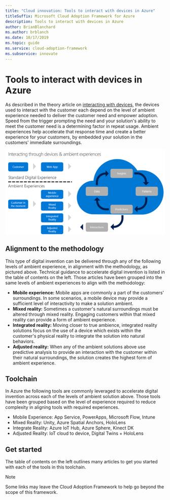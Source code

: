 ```yaml
---
title: "Cloud innovation: Tools to interact with devices in Azure"
titleSuffix: Microsoft Cloud Adoption Framework for Azure
description: Tools to interact with devices in Azure
author: BrianBlanchard
ms.author: brblanch
ms.date: 10/17/2019
ms.topic: guide
ms.service: cloud-adoption-framework
ms.subservice: innovate
---
```


# Tools to interact with devices in Azure

As described in the theory article on [interacting with devices](../considerations/devices.md), the devices used to interact with the customer each depend on the level of ambient experience needed to deliver the customer need and empower adoption. Speed from the trigger prompting the need and your solution's ability to meet the customer need is a determining factor in repeat usage. Ambient experiences help accelerate that response time and create a better experience for your customers, by embedded your solution in the customers' immediate surroundings.

![Cloud Adoption Framework approach to interact with devices](../../_images/innovate/ambient-experiences.png)

## Alignment to the methodology

This type of digital invention can be delivered through any of the following levels of ambient experience, in alignment with the methodology, as pictured above. Technical guidance to accelerate digital invention is listed in the table of contents on the left. Those articles have been grouped into the same levels of ambient experiences to align with the methodology:

- **Mobile experience:** Mobile apps are commonly a part of the customers' surroundings. In some scenarios, a mobile device may provide a sufficient level of interactivity to make a solution ambient.
- **Mixed reality:** Sometimes a customer's natural surroundings must be altered through mixed reality. Engaging customers within that mixed reality can provide a form of ambient experience.
- **Integrated reality:** Moving closer to true ambience, integrated reality solutions focus on the use of a device which exists within the customer's physical reality to integrate the solution into natural behaviors.
- **Adjusted reality:** When any of the ambient solutions above use predictive analysis to provide an interaction with the customer within their natural surroundings, the solution creates the highest form of ambient experience.

## Toolchain

In Azure the following tools are commonly leveraged to accelerate digital invention across each of the levels of ambient solution above. Those tools have been grouped based on the level of experience required to reduce complexity in aligning tools with required experiences.

- Mobile Experience: App Service, PowerApps, Microsoft Flow, Intune
- Mixed Reality: Unity, Azure Spatial Anchors, HoloLens
- Integrate Reality: Azure IoT Hub, Azure Sphere, Kinect DK
- Adjusted Reality: IoT cloud to device, Digital Twins + HoloLens

## Get started

The table of contents on the left outlines many articles to get you started with each of the tools in this toolchain.

> [!NOTE]
> Some links may leave the Cloud Adoption Framework to help go beyond the scope of this framework.
